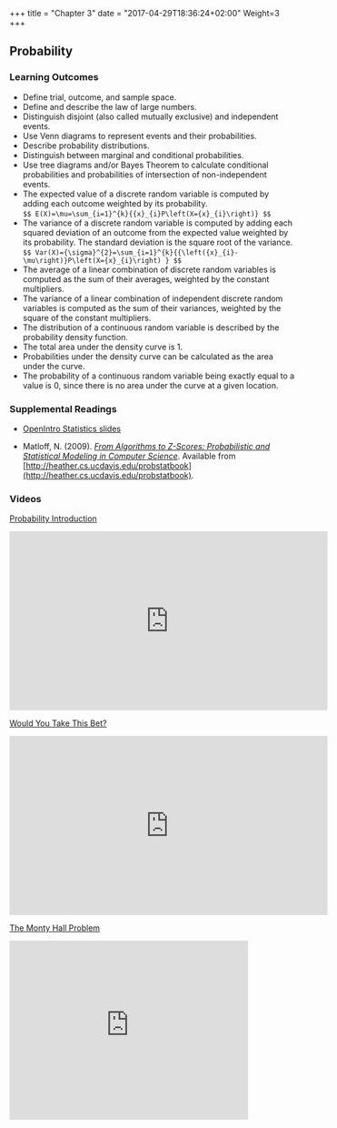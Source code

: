 +++
title = "Chapter 3"
date = "2017-04-29T18:36:24+02:00"
Weight=3
+++

<!-- 
See issue with underscores in MathJax equations here: https://gohugo.io/content-management/formats/#issues-with-markdown
The solution, put backticks (`) around the LaTeX equation
-->

<script type="text/x-mathjax-config">
MathJax.Hub.Config({
  tex2jax: {
    inlineMath: [['$','$'], ['\\(','\\)']],
    displayMath: [['$$','$$'], ['\[','\]']],
    processEscapes: true,
    processEnvironments: true,
    skipTags: ['script', 'noscript', 'style', 'textarea', 'pre'],
    TeX: { equationNumbers: { autoNumber: "AMS" },
         extensions: ["AMSmath.js", "AMSsymbols.js"] }
  }
});
</script>

<script type="text/javascript" async src="https://cdnjs.cloudflare.com/ajax/libs/mathjax/2.7.1/MathJax.js?config=TeX-MML-AM_CHTML">
</script>

## Probability

### Learning Outcomes

* Define trial, outcome, and sample space.
* Define and describe the law of large numbers.
* Distinguish disjoint (also called mutually exclusive) and independent events.
* Use Venn diagrams to represent events and their probabilities.
* Describe probability distributions.
* Distinguish between marginal and conditional probabilities.
* Use tree diagrams and/or Bayes Theorem to calculate conditional probabilities and probabilities of intersection of non-independent events.
* The expected value of a discrete random variable is computed by adding each outcome weighted by its probability.  
`$$ E(X)=\mu=\sum_{i=1}^{k}{{x}_{i}P\left(X={x}_{i}\right)} $$`
* The variance of a discrete random variable is computed by adding each squared deviation of an outcome from the expected value weighted by its probability. The standard deviation is the square root of the variance.  
`$$ Var(X)={\sigma}^{2}=\sum_{i=1}^{k}{{\left({x}_{i}-\mu\right)}P\left(X={x}_{i}\right) } $$`
* The average of a linear combination of discrete random variables is computed as the sum of their averages, weighted by the constant multipliers.
* The variance of a linear combination of independent discrete random variables is computed as the sum of their variances, weighted by the square of the constant multipliers.
* The distribution of a continuous random variable is described by the probability density function.
* The total area under the density curve is 1.
* Probabilities under the density curve can be calculated as the area under the curve.
* The probability of a continuous random variable being exactly equal to a value is 0, since there is no area under the curve at a given location.


### Supplemental Readings

* [OpenIntro Statistics slides](https://github.com/jbryer/DATA606Fall2020/blob/master/Slides/OpenIntro/chp3.pdf)

* Matloff, N. (2009). [*From Algorithms to Z-Scores: Probabilistic and Statistical Modeling in Computer Science*](https://github.com/jbryer/DATA606Fall2020/blob/master/Textbook/ProbStatBook.pdf?raw=true). Available from [http://heather.cs.ucdavis.edu/probstatbook](http://heather.cs.ucdavis.edu/probstatbook).


### Videos

[Probability Introduction](https://www.youtube.com/watch?list=PLkIselvEzpM5EgoOajhw83Ax_FktnlD6n&v=rG-SLQ2uF8U)

<iframe width="560" height="315" src="https://www.youtube.com/embed/rG-SLQ2uF8U" frameborder="0" allowfullscreen></iframe>

[Would You Take This Bet?](https://www.youtube.com/watch?v=vBX-KulgJ1o)

<iframe width="560" height="315" src="https://www.youtube.com/embed/vBX-KulgJ1o" frameborder="0" allowfullscreen></iframe>

[The Monty Hall Problem](https://www.youtube.com/watch?v=mhlc7peGlGg)

<iframe width="420" height="315" src="https://www.youtube.com/embed/mhlc7peGlGg" frameborder="0" allowfullscreen></iframe>

